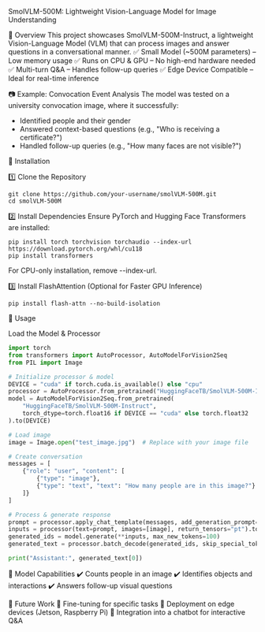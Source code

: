 SmolVLM-500M: Lightweight Vision-Language Model for Image Understanding

📌 Overview
This project showcases SmolVLM-500M-Instruct, a lightweight Vision-Language Model (VLM) that can process images and answer questions in a conversational manner.
✅ Small Model (~500M parameters) – Low memory usage
✅ Runs on CPU & GPU – No high-end hardware needed
✅ Multi-turn Q&A – Handles follow-up queries
✅ Edge Device Compatible – Ideal for real-time inference

📷 Example: Convocation Event Analysis
The model was tested on a university convocation image, where it successfully:
- Identified people and their gender
- Answered context-based questions (e.g., "Who is receiving a certificate?")
- Handled follow-up queries (e.g., "How many faces are not visible?")

🚀 Installation

1️⃣ Clone the Repository
```
git clone https://github.com/your-username/smolVLM-500M.git
cd smolVLM-500M
```

2️⃣ Install Dependencies
Ensure PyTorch and Hugging Face Transformers are installed:
```
pip install torch torchvision torchaudio --index-url https://download.pytorch.org/whl/cu118
pip install transformers
```
For CPU-only installation, remove --index-url.

3️⃣ Install FlashAttention (Optional for Faster GPU Inference)
```
pip install flash-attn --no-build-isolation
```

🏃 Usage

Load the Model & Processor
```python
import torch
from transformers import AutoProcessor, AutoModelForVision2Seq
from PIL import Image

# Initialize processor & model
DEVICE = "cuda" if torch.cuda.is_available() else "cpu"
processor = AutoProcessor.from_pretrained("HuggingFaceTB/SmolVLM-500M-Instruct")
model = AutoModelForVision2Seq.from_pretrained(
    "HuggingFaceTB/SmolVLM-500M-Instruct",
    torch_dtype=torch.float16 if DEVICE == "cuda" else torch.float32
).to(DEVICE)

# Load image
image = Image.open("test_image.jpg")  # Replace with your image file

# Create conversation
messages = [
    {"role": "user", "content": [
        {"type": "image"},
        {"type": "text", "text": "How many people are in this image?"}
    ]}
]

# Process & generate response
prompt = processor.apply_chat_template(messages, add_generation_prompt=True)
inputs = processor(text=prompt, images=[image], return_tensors="pt").to(DEVICE)
generated_ids = model.generate(**inputs, max_new_tokens=100)
generated_text = processor.batch_decode(generated_ids, skip_special_tokens=True)

print("Assistant:", generated_text[0])
```

📌 Model Capabilities
✔️ Counts people in an image
✔️ Identifies objects and interactions
✔️ Answers follow-up visual questions

🎯 Future Work
🔹 Fine-tuning for specific tasks
🔹 Deployment on edge devices (Jetson, Raspberry Pi)
🔹 Integration into a chatbot for interactive Q&A


